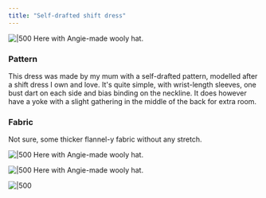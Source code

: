 ```yaml
---
title: "Self-drafted shift dress"
---
```

![|500](projects/attachments/DSCF7921.jpg)
Here with Angie-made wooly hat. 
### Pattern
This dress was made by my mum with a self-drafted pattern, modelled after a shift dress I own and love. It's quite simple, with wrist-length sleeves, one bust dart on each side and bias binding on the neckline. It does however have a yoke with a slight gathering in the middle of the back for extra room. 

### Fabric
Not sure, some thicker flannel-y fabric without any stretch.



![|500](projects/attachments/DSCF7925.jpg)
Here with Angie-made wooly hat.


![|500](projects/attachments/DSCF7922.jpg)
Here with Angie-made wooly hat.

![|500](projects/attachments/DSCF7905.jpg)